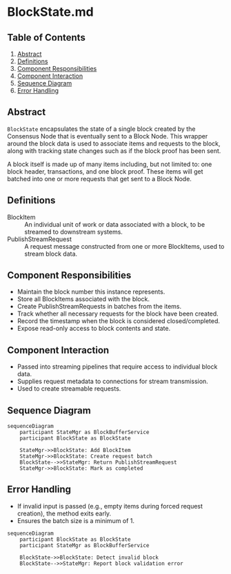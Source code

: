 # BlockState.md

## Table of Contents

1. [Abstract](#abstract)
2. [Definitions](#definitions)
3. [Component Responsibilities](#component-responsibilities)
4. [Component Interaction](#component-interaction)
5. [Sequence Diagram](#sequence-diagram)
6. [Error Handling](#error-handling)

## Abstract

`BlockState` encapsulates the state of a single block created by the Consensus Node that is eventually sent to a Block
Node. This wrapper around the block data is used to associate items and requests to the block, along with tracking state
changes such as if the block proof has been sent.

A block itself is made up of many items including, but not limited to: one block header, transactions, and one block 
proof. These items will get batched into one or more requests that get sent to a Block Node.

## Definitions

<dl>
<dt>BlockItem</dt> <dd>An individual unit of work or data associated with a block, to be streamed to downstream systems.</dd>
<dt>PublishStreamRequest</dt> <dd>A request message constructed from one or more BlockItems, used to stream block data.</dd>
</dl>

## Component Responsibilities

- Maintain the block number this instance represents.
- Store all BlockItems associated with the block.
- Create PublishStreamRequests in batches from the items.
- Track whether all necessary requests for the block have been created.
- Record the timestamp when the block is considered closed/completed.
- Expose read-only access to block contents and state.

## Component Interaction

- Passed into streaming pipelines that require access to individual block data.
- Supplies request metadata to connections for stream transmission.
- Used to create streamable requests.

## Sequence Diagram

```mermaid
sequenceDiagram
    participant StateMgr as BlockBufferService
    participant BlockState as BlockState

    StateMgr->>BlockState: Add BlockItem
    StateMgr->>BlockState: Create request batch
    BlockState-->>StateMgr: Return PublishStreamRequest
    StateMgr->>BlockState: Mark as completed
```

## Error Handling

- If invalid input is passed (e.g., empty items during forced request creation), the method exits early.
- Ensures the batch size is a minimum of 1.

```mermaid
sequenceDiagram
    participant BlockState as BlockState
    participant StateMgr as BlockBufferService

    BlockState->>BlockState: Detect invalid block
    BlockState-->>StateMgr: Report block validation error
```
